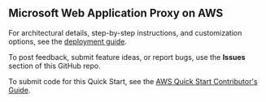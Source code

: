 
## Microsoft Web Application Proxy on AWS

For architectural details, step-by-step instructions, and customization options, see the [deployment guide](https://fwd.aws/Db5zJ?).

To post feedback, submit feature ideas, or report bugs, use the **Issues** section of this GitHub repo. 

To submit code for this Quick Start, see the [AWS Quick Start Contributor's Guide](https://aws-quickstart.github.io/).
